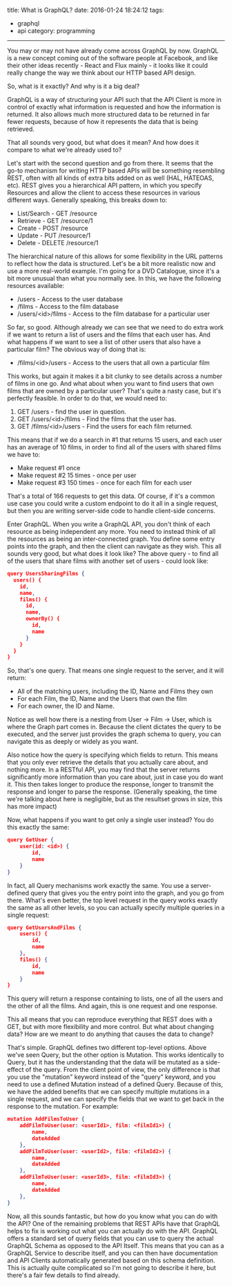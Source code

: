 title: What is GraphQL?
date: 2016-01-24 18:24:12
tags:
- graphql
- api
category: programming
---
You may or may not have already come across GraphQL by now. GraphQL is a new concept coming out of the software people at Facebook, and like their other ideas recently - React and Flux mainly - it looks like it could really change the way we think about our HTTP based API design.

So, what is it exactly? And why is it a big deal?

<!-- more -->

GraphQL is a way of structuring your API such that the API Client is more in control of exactly what information is requested and how the information is returned. It also allows much more structured data to be returned in far fewer requests, because of how it represents the data that is being retrieved.

That all sounds very good, but what does it mean? And how does it compare to what we're already used to?

Let's start with the second question and go from there. It seems that the go-to mechanism for writing HTTP based APIs will be something resembling REST, often with all kinds of extra bits added on as well (HAL, HATEOAS, etc). REST gives you a hierarchical API pattern, in which you specify Resources and allow the client to access these resources in various different ways. Generally speaking, this breaks down to:
* List/Search - GET /resource
* Retrieve - GET /resource/1
* Create - POST /resource
* Update - PUT /resource/1
* Delete - DELETE /resource/1

The hierarchical nature of this allows for some flexibility in the URL patterns to reflect how the data is structured. Let's be a bit more realistic now and use a more real-world example. I'm going for a DVD Catalogue, since it's a bit more unusual than what you normally see. In this, we have the following resources available:
* /users - Access to the user database
* /films - Access to the film database
* /users/&lt;id&gt;/films - Access to the film database for a particular user

So far, so good. Although already we can see that we need to do extra work if we want to return a list of users and the films that each user has. And what happens if we want to see a list of other users that also have a particular film? The obvious way of doing that is:
* /films/&lt;id&gt;/users - Access to the users that all own a particular film

This works, but again it makes it a bit clunky to see details across a number of films in one go. And what about when you want to find users that own films that are owned by a particular user? That's quite a nasty case, but it's perfectly feasible. In order to do that, we would need to:
1. GET /users - find the user in question.
2. GET /users/&lt;id&gt;/films - Find the films that the user has.
3. GET /films/&lt;id&gt;/users - Find the users for each film returned. 

This means that if we do a search in #1 that returns 15 users, and each user has an average of 10 films, in order to find all of the users with shared films we have to:
* Make request #1 once
* Make request #2 15 times - once per user
* Make request #3 150 times - once for each film for each user

That's a total of 166 requests to get this data. Of course, if it's a common use case you could write a custom endpoint to do it all in a single request, but then you are writing server-side code to handle client-side concerns.

Enter GraphQL. When you write a GraphQL API, you don't think of each resource as being independent any more. You need to instead think of all the resources as being an inter-connected graph. You define some entry points into the graph, and then the client can navigate as they wish. This all sounds very good, but what does it look like? The above query - to find all of the users that share films with another set of users - could look like:
```json
query UsersSharingFilms {
  users() {
    id,
    name,
    films() {
      id,
      name,
      ownerBy() {
        id,
        name
      }
    }
  }
}
```

So, that's one query. That means one single request to the server, and it will return:
* All of the matching users, including the ID, Name and Films they own
* For each Film, the ID, Name and the Users that own the film
* For each owner, the ID and Name.

Notice as well how there is a nesting from User -> Film -> User, which is where the Graph part comes in. Because the client dictates the query to be executed, and the server just provides the graph schema to query, you can navigate this as deeply or widely as you want.

Also notice how the query is specifying which fields to return. This means that you only ever retrieve the details that you actually care about, and nothing more. In a RESTful API, you may find that the server returns significantly more information than you care about, just in case you do want it. This then takes longer to produce the response, longer to transmit the response and longer to parse the response. (Generally speaking, the time we're talking about here is negligible, but as the resultset grows in size, this has more impact)

Now, what happens if you want to get only a single user instead? You do this exactly the same:
```json
query GetUser {
    user(id: <id>) {
        id,
        name
    }
}
```

In fact, all Query mechanisms work exactly the same. You use a server-defined query that gives you the entry point into the graph, and you go from there. What's even better, the top level request in the query works exactly the same as all other levels, so you can actually specify multiple queries in a single request:
```json
query GetUsersAndFilms {
    users() {
        id,
        name
    },
    films() {
        id,
        name
    }
}
```

This query will return a response containing to lists, one of all the users and the other of all the films. And again, this is one request and one response.

This all means that you can reproduce everything that REST does with a GET, but with more flexibility and more control. But what about changing data? How are we meant to do anything that causes the data to change?

That's simple. GraphQL defines two different top-level options. Above we've seen Query, but the other option is Mutation. This works identically to Query, but it has the understanding that the data will be mutated as a side-effect of the query. From the client point of view, the only difference is that you use the "mutation" keyword instead of the "query" keyword, and you need to use a defined Mutation instead of a defined Query. Because of this, we have the added benefits that we can specify multiple mutations in a single request, and we can specify the fields that we want to get back in the response to the mutation. For example:
```json
mutation AddFilmsToUser {
    addFilmToUser(user: <userId1>, film: <filmId1>) {
        name,
        dateAdded
    },
    addFilmToUser(user: <userId2>, film: <filmId2>) {
        name,
        dateAdded
    },
    addFilmToUser(user: <userId3>, film: <filmId3>) {
        name,
        dateAdded
    },
}
```

Now, all this sounds fantastic, but how do you know what you can do with the API? One of the remaining problems that REST APIs have that GraphQL helps to fix is working out what you can actually do with the API. GraphQL offers a standard set of query fields that you can use to query the actual GraphQL Schema as opposed to the API Itself. This means that you can as a GraphQL Service to describe itself, and you can then have documentation and API Clients automatically generated based on this schema definition. This is actually quite complicated so I'm not going to describe it here, but there's a fair few details to find already.
